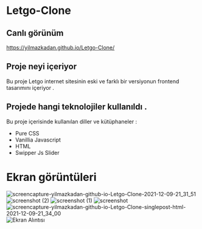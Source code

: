 # Letgo-Clone

## Canlı görünüm 
https://yilmazkadan.github.io/Letgo-Clone/

## Proje neyi içeriyor 

Bu proje Letgo internet sitesinin eski ve farklı bir versiyonun frontend tasarımını içeriyor .

## Projede hangi teknolojiler kullanıldı .

Bu proje içerisinde kullanılan diller ve kütüphaneler :
- Pure CSS
- Vanillia Javascript
- HTML
- Swipper Js Slider

# Ekran görüntüleri 


![screencapture-yilmazkadan-github-io-Letgo-Clone-2021-12-09-21_31_51](https://user-images.githubusercontent.com/44698680/145455794-dd50c0ba-3970-4ba9-9a00-cc9d74aff6c6.png)
![screenshot (2)](https://user-images.githubusercontent.com/44698680/145455807-087f3e70-6931-41df-8436-107cbb44b5ad.png)
![screenshot (1)](https://user-images.githubusercontent.com/44698680/145455814-60b64705-4a1d-45dc-bfea-84a834b09d4e.png)
![screenshot](https://user-images.githubusercontent.com/44698680/145455827-4b8a6e47-b445-4051-9044-918b901ea76a.png)
![screencapture-yilmazkadan-github-io-Letgo-Clone-singlepost-html-2021-12-09-21_34_00](https://user-images.githubusercontent.com/44698680/145455836-221eb322-8c0f-4d06-8d83-2daecadb4e9f.png)
![Ekran Alıntısı](https://user-images.githubusercontent.com/44698680/145455857-564dc581-310f-4abe-b22a-eb46f0cb967b.PNG)
